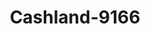 ---
f_zip-code: 40065
f_state-code: KY
title: Cashland-9166
f_phone: 502-647-1604
f_city-only: Shelbyville
f_address: 122 Main Street Shelbyville
f_location-unique-id: '9166'
slug: cashland-9166
updated-on: '2024-05-30T13:46:58.046Z'
created-on: '2024-05-30T13:36:59.803Z'
published-on: '2024-05-30T13:54:32.469Z'
f_city-state: cms/city/shelbyville-ky.md
f_company: cms/company/cashland.md
f_state: cms/state/kentucky.md
layout: '[payday-loan].html'
tags: payday-loan
---
